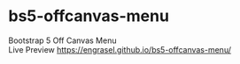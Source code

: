 # bs5-offcanvas-menu
Bootstrap 5 Off Canvas Menu
<br>
Live Preview https://engrasel.github.io/bs5-offcanvas-menu/
